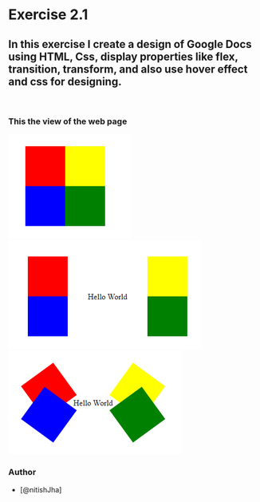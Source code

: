 # Exercise 2.1

## In this exercise I create a design of Google Docs using HTML, Css, display properties like flex, transition, transform, and also use hover effect and css for designing.

<br />

### This the view of the web page

![This is an image](exercise2.1-img-3.png)
![This is an image](exercise2.1-img-2.png)
![This is an image](exercise2.1-img-1.png)

### Author 
- [@nitishJha]